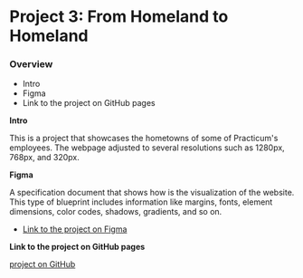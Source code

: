 # Project 3: From Homeland to Homeland

### Overview

- Intro
- Figma
- Link to the project on GitHub pages

**Intro**

This is a project that showcases the hometowns of some of Practicum's employees.
The webpage adjusted to several resolutions such as 1280px, 768px, and 320px.

**Figma**

A specification document that shows how is the visualization of the website.
This type of blueprint includes information like margins, fonts, element dimensions, color codes, shadows, gradients, and so on.

- [Link to the project on Figma](https://www.figma.com/file/1zCYcflj6BJx5VqOvXU9nb/Sprint-3-From-Homeland-to-Homeland-desktop-mobile?node-id=0%3A1)

**Link to the project on GitHub pages**

[project on GitHub](https://tomerasulin.github.io/web_project_3/)
